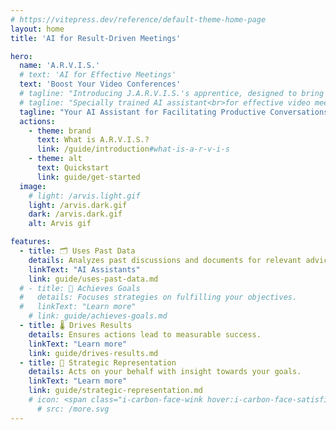 ```yaml
---
# https://vitepress.dev/reference/default-theme-home-page
layout: home
title: 'AI for Result-Driven Meetings'

hero:
  name: 'A.R.V.I.S.'
  # text: 'AI for Effective Meetings'
  text: 'Boost Your Video Conferences'
  # tagline: "Introducing J.A.R.V.I.S.'s apprentice, designed to bring the brilliance of its mentor into your meetings. This AI assistant uses past data to help you reach your goals, providing strategic advice and a focus on concrete outcomes."
  # tagline: "Specially trained AI assistant<br>for effective video meetings"
  tagline: "Your AI Assistant for Facilitating Productive Conversations"
  actions:
    - theme: brand
      text: What is A.R.V.I.S.?
      link: /guide/introduction#what-is-a-r-v-i-s
    - theme: alt
      text: Quickstart
      link: guide/get-started
  image:
    # light: /arvis.light.gif
    light: /arvis.dark.gif
    dark: /arvis.dark.gif
    alt: Arvis gif

features:
  - title: 🗂️ Uses Past Data
    details: Analyzes past discussions and documents for relevant advice.
    linkText: "AI Assistants"
    link: guide/uses-past-data.md
  # - title: 🥇 Achieves Goals
  #   details: Focuses strategies on fulfilling your objectives.
  #   linkText: "Learn more"
    # link: guide/achieves-goals.md
  - title: 🌡️ Drives Results
    details: Ensures actions lead to measurable success.
    linkText: "Learn more"
    link: guide/drives-results.md
  - title: 🤖 Strategic Representation
    details: Acts on your behalf with insight towards your goals.
    linkText: "Learn more"
    link: guide/strategic-representation.md
    # icon: <span class="i-carbon-face-wink hover:i-carbon-face-satisfied"></span>
      # src: /more.svg
---
```

